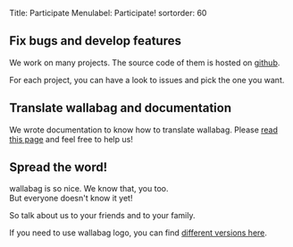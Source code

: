 Title: Participate
Menulabel: Participate!
sortorder: 60

## Fix bugs and develop features

We work on many projects. The source code of them is hosted on <a href="https://github.com/wallabag"><i class="fa fa-github fa-lg"></i> github</a>.

For each project, you can have a look to issues and pick the one you want.

## Translate wallabag and documentation

We wrote documentation to know how to translate wallabag. Please [read this page](http://doc.wallabag.org/en/v2/developer/translate.html) and feel free to help us!

## Spread the word!

wallabag is so nice. We know that, you too.  
But everyone doesn't know it yet!

So talk about us to your friends and to your family.

If you need to use wallabag logo, you can find [different versions here](http://github.com/wallabag/logo).